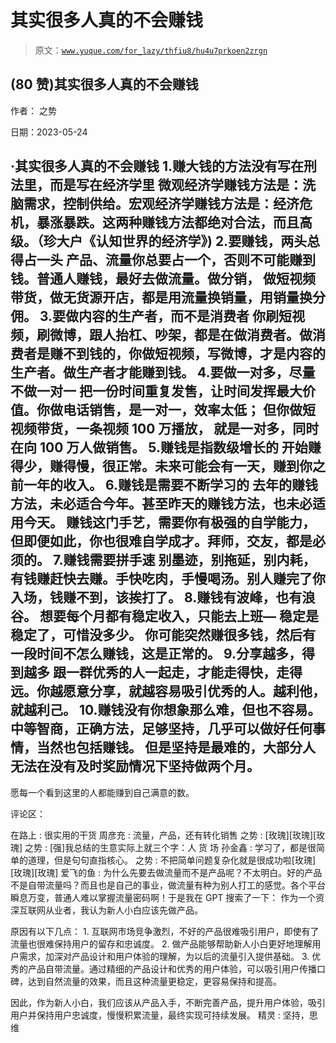 # 其实很多人真的不会赚钱

> 原文：[`www.yuque.com/for_lazy/thfiu8/hu4u7prkoen2zrgn`](https://www.yuque.com/for_lazy/thfiu8/hu4u7prkoen2zrgn)



## (80 赞)其实很多人真的不会赚钱 

作者： 之势 

日期：2023-05-24 

## ·其实很多人真的不会赚钱 1.赚大钱的方法没有写在刑法里，而是写在经济学里 微观经济学赚钱方法是：洗脑需求，控制供给。宏观经济学赚钱方法是：经济危机，暴涨暴跌。这两种赚钱方法都绝对合法，而且高级。（珍大户《认知世界的经济学》) 2.要赚钱，两头总得占一头 产品、流量你总要占一个，否则不可能赚到钱。普通人赚钱，最好去做流量。做分销， 做短视频带货，做无货源开店，都是用流量换销量，用销量换分佣。 3.要做内容的生产者，而不是消费者 你刷短视频，刷微博，跟人抬杠、吵架，都是在做消费者。做消费者是赚不到钱的，你做短视频，写微博，才是内容的生产者。做生产者才能赚到钱。 4.要做一对多，尽量不做一对一 把一份时间重复发售，让时间发挥最大价值。你做电话销售，是一对一，效率太低； 但你做短视频带货，一条视频 100 万播放， 就是一对多，同时在向 100 万人做销售。 5.赚钱是指数级增长的 开始赚得少，赚得慢，很正常。未来可能会有一天，赚到你之前一年的收入。 6.赚钱是需要不断学习的 去年的赚钱方法，未必适合今年。甚至昨天的赚钱方法，也未必适用今天。 赚钱这门手艺，需要你有极强的自学能力， 但即便如此，你也很难自学成才。拜师，交友，都是必须的。 7.赚钱需要拼手速 别墨迹，别拖延，别内耗，有钱赚赶快去赚。手快吃肉，手慢喝汤。别人赚完了你入场，钱赚不到，该挨打了。 8.赚钱有波峰，也有浪谷。 想要每个月都有稳定收入，只能去上班— 稳定是稳定了，可惜没多少。 你可能突然赚很多钱，然后有一段时间不怎么赚钱，这是正常的。 9.分享越多，得到越多 跟一群优秀的人一起走，才能走得快，走得远。你越愿意分享，就越容易吸引优秀的人。越利他，就越利己。 10.赚钱没有你想象那么难，但也不容易。中等智商，正确方法，足够坚持，几乎可以做好任何事情，当然也包括赚钱。 但是坚持是最难的，大部分人无法在没有及时奖励情况下坚持做两个月。 

愿每一个看到这里的人都能赚到自己满意的数。 

评论区： 

在路上 : 很实用的干货 周彦充 : 流量，产品，还有转化销售 之势 : [玫瑰][玫瑰][玫瑰] 之势 : [强]我总结的生意实际上就三个字：人 货 场 孙金鑫 : 学习了，都是很简单的道理，但是句句直指核心。 之势 : 不把简单问题复杂化就是很成功啦[玫瑰][玫瑰][玫瑰] 爱飞的鱼 : 为什么先要去做流量而不是产品呢？不太明白。好的产品不是自带流量吗？而且也是自己的事业，做流量有种为别人打工的感觉。各个平台瞬息万变，普通人难以掌握流量密码啊！于是我在 GPT 搜索了一下： 作为一个资深互联网从业者，我认为新人小白应该先做产品。 

原因有以下几点： <ne-oli index-type="0">1.   互联网市场竞争激烈，不好的产品很难吸引用户，即使有了流量也很难保持用户的留存和忠诚度。 <ne-oli index-type="0">2.   做产品能够帮助新人小白更好地理解用户需求，加深对产品设计和用户体验的理解，为以后的流量引入提供基础。 <ne-oli index-type="0">3.   优秀的产品自带流量。通过精细的产品设计和优秀的用户体验，可以吸引用户传播口碑，达到自然流量的效果，而且这种流量更稳定，更容易保持和提高。 

因此，作为新人小白，我们应该从产品入手，不断完善产品，提升用户体验，吸引用户并保持用户忠诚度，慢慢积累流量，最终实现可持续发展。 精灵 : 坚持，思维